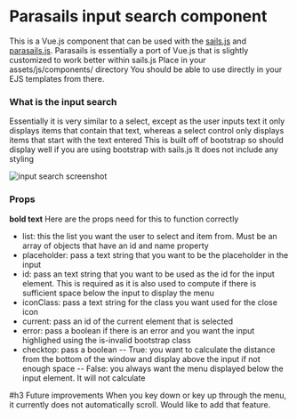 # Parasails input search component
This is a Vue.js component that can be used with the [sails.js](https://sailsjs.com/get-started) and [parasails.js](https://github.com/mikermcneil/parasails).
Parasails is essentially a port of Vue.js that is slightly customized to work better within sails.js
Place in your assets/js/components/ directory
You should be able to use directly in your EJS templates from there.

### What is the input search
Essentially it is very similar to a select, except as the user inputs text it only displays items that contain that text, whereas a select control only displays items that start with the text entered
This is built off of bootstrap so should display well if you are using bootstrap with sails.js
It does not include any styling

![input search screenshot](https://www.dropbox.com/s/8mh13t3yxl44246/input-search.png?dl=0)

### Props
**bold text** Here are the props need for this to function correctly
- list: this the list you want the user to select and item from. Must be an array of objects that have an id and name property
- placeholder: pass a text string that you want to be the placeholder in the input
- id: pass an text string that you want to be used as the id for the input element. This is required as it is also used to compute if there is sufficient space below the input to display the menu
- iconClass: pass a text string for the class you want used for the close icon
- current: pass an id of the current element that is selected
- error: pass a boolean if there is an error and you want the input highlighed using the is-invalid bootstrap class
- checktop: pass a boolean 
-- True: you want to calculate the distance from the bottom of the window and display above the input if not enough space
-- False: you always want the menu displayed below the input element. It will not calculate

#h3 Future improvements
When you key down or key up through the menu, it currently does not automatically scroll. Would like to add that feature.
